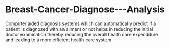 # Breast-Cancer-Diagnose---Analysis
Computer aided diagnosis systems which can automatically predict if a patient is diagnosed with an ailment or not helps in reducing the initial doctor examination thereby reducing the overall health care expenditure and leading to a more efficient health care system.
